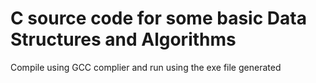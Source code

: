 # C source code for some basic Data Structures and Algorithms

Compile using GCC complier and run using the exe file generated